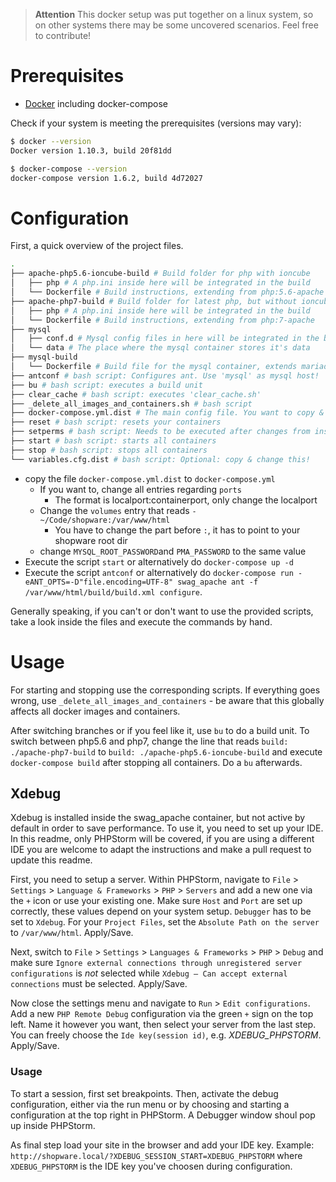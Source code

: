 > __Attention__
> This docker setup was put together on a linux system, so on other systems there may be some uncovered scenarios. Feel free to contribute!

# Prerequisites

- [Docker](https://docs.docker.com/) including docker-compose

Check if your system is meeting the prerequisites (versions may vary):

```bash
$ docker --version                                                                                                                                                                                           2.2.3
Docker version 1.10.3, build 20f81dd
```

```bash
$ docker-compose --version                                                                                                                                                                                   2.2.3
docker-compose version 1.6.2, build 4d72027
```

# Configuration

First, a quick overview of the project files.

```bash
.
├── apache-php5.6-ioncube-build # Build folder for php with ioncube
│   ├── php # A php.ini inside here will be integrated in the build
│   └── Dockerfile # Build instructions, extending from php:5.6-apache
├── apache-php7-build # Build folder for latest php, but without ioncube
│   ├── php # A php.ini inside here will be integrated in the build
│   └── Dockerfile # Build instructions, extending from php:7-apache
├── mysql
│   ├── conf.d # Mysql config files in here will be integrated in the build
│   └── data # The place where the mysql container stores it's data
├── mysql-build
│   └── Dockerfile # Build file for the mysql container, extends mariadb
├── antconf # bash script: Configures ant. Use 'mysql' as mysql host!
├── bu # bash script: executes a build unit
├── clear_cache # bash script: executes 'clear_cache.sh'
├── _delete_all_images_and_containers.sh # bash script
├── docker-compose.yml.dist # The main config file. You want to copy & change this!
├── reset # bash script: resets your containers
├── setperms # bash script: Needs to be executed after changes from inside the container (linux only (?))
├── start # bash script: starts all containers
├── stop # bash script: stops all containers
└── variables.cfg.dist # bash script: Optional: copy & change this!

```

- copy the file `docker-compose.yml.dist` to `docker-compose.yml`
  - If you want to, change all entries regarding `ports`
    - The format is localport:containerport, only change the localport
  - Change the `volumes` entry that reads `- ~/Code/shopware:/var/www/html`
    - You have to change the part before `:`, it has to point to your shopware root dir
  - change `MYSQL_ROOT_PASSWORD`and `PMA_PASSWORD` to the same value
- Execute the script `start` or alternatively do `docker-compose up -d`
- Execute the script `antconf` or alternatively do `docker-compose run -eANT_OPTS=-D"file.encoding=UTF-8" swag_apache ant -f /var/www/html/build/build.xml configure`.

Generally speaking, if you can't or don't want to use the provided scripts, take a look inside the files and execute the commands by hand.

# Usage

For starting and stopping use the corresponding scripts. If everything goes wrong, use `_delete_all_images_and_containers` - be aware that this globally affects all docker images and containers.

After switching branches or if you feel like it, use `bu` to do a build unit. To switch between php5.6 and php7, change the line that reads `build: ./apache-php7-build` to `build: ./apache-php5.6-ioncube-build` and execute `docker-compose build` after stopping all containers. Do a `bu` afterwards.

## Xdebug

Xdebug is installed inside the swag_apache container, but not active by default in order to save performance.
To use it, you need to set up your IDE. In this readme, only PHPStorm will be covered, if you are using a different IDE you are welcome to adapt the instructions and make a pull request to update this readme.

First, you need to setup a server. Within PHPStorm, navigate to `File` > `Settings` > `Language & Frameworks` > `PHP` > `Servers` and add a new one via the `+` icon or use your existing one.
Make sure `Host` and `Port` are set up correctly, these values depend on your system setup. `Debugger` has to be set to `Xdebug`.
For your `Project Files`, set the `Absolute Path on the server` to `/var/www/html`. Apply/Save.

Next, switch to `File` > `Settings` > `Languages & Frameworks` > `PHP` > `Debug` and make sure `Ignore external connections through unregistered server configurations` is _not_ selected while `Xdebug – Can accept external connections` must be selected. Apply/Save.

Now close the settings menu and navigate to `Run` > `Edit configurations`. Add a new `PHP Remote Debug` configuration via the green `+` sign on the top left.
Name it however you want, then select your server from the last step. You can freely choose the `Ide key(session id)`, e.g. _XDEBUG_PHPSTORM_. Apply/Save.

### Usage

To start a session, first set breakpoints. Then, activate the debug configuration, either via the run menu or by choosing and starting a configuration at the top right in PHPStorm. A Debugger window shoul pop up inside PHPStorm.

As final step load your site in the browser and add your IDE key. Example: `http://shopware.local/?XDEBUG_SESSION_START=XDEBUG_PHPSTORM` where `XDEBUG_PHPSTORM` is the IDE key you've choosen during configuration.